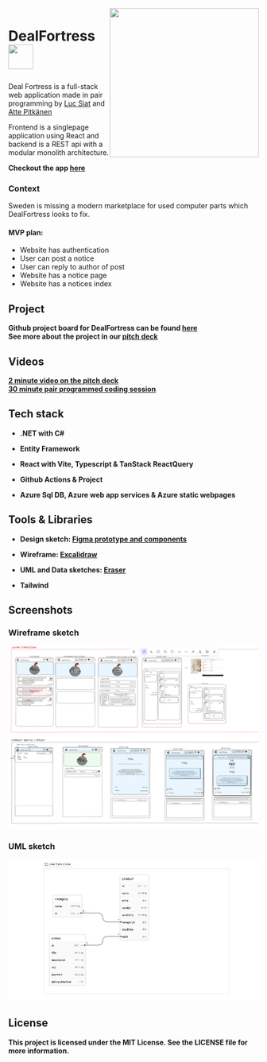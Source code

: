 <img align="right" width="300px" height="300px" src="https://cdn.discordapp.com/attachments/1086348202283909260/1116267299079458848/DealFortressLogoDetailed.png"/>

# DealFortress <img  width="50px" height="50px" src="https://cdn.discordapp.com/attachments/1114265597551857695/1116650269594366023/simpleInvertedDealFortress.png"/>
Deal Fortress is a full-stack web application 
made in pair programming by [Luc Siat](https://github.com/Luc-Siat) and [Atte Pitkänen](https://github.com/attepitkaenen) 

Frontend is a singlepage application using React and backend is a REST api with a modular monolith architecture. 

<strong>
  
  Checkout the app [here](https://green-sand-04a2d9f03.3.azurestaticapps.net/)  
</strong>

### Context

Sweden is missing a modern marketplace for used computer parts which DealFortress looks to fix.

#### MVP plan:

  - Website has authentication
  - User can post a notice
  - User can reply to author of post
  - Website has a notice page
  - Website has a notices index




## Project

<strong>Github project board for DealFortress can be found <strong>[here](https://github.com/orgs/DealFortress/projects/2/views/1)  
See more about the project in our [pitch deck](https://docs.google.com/presentation/d/1hlW0DBOonpe2wFysVZdgJIRN3Cm0_9keEeikIJLs-qU/edit?usp=sharing)

## Videos
[2 minute video on the pitch deck](https://streamable.com/geq9mt)  
[30 minute pair programmed coding session](https://youtu.be/bgvt1kpQ9RY)




## Tech stack


  - .NET with C# 

  - Entity Framework

  - React with Vite, Typescript & TanStack ReactQuery

  - Github Actions & Project

  - Azure Sql DB, Azure web app services & Azure static webpages


## Tools & Libraries


  <!-- - Auth0
  - Formik -->
  - Design sketch: [Figma prototype and components](https://www.figma.com/file/6pMA53jsPBJ6p0kguOzKba/Deal-Fortress-prototype?type=design&node-id=0-1&t=9esxib8YXRiofpYN-0)
  
  - Wireframe: [Excalidraw](https://excalidraw.com/#room=2ab6f5d1e7b980f0d720,gnL2G7lG_2TnaVrYLOBTKg)
  
  - UML and Data sketches: [Eraser](https://app.eraser.io/workspace/ODF2nY7EUHBNB5rJDnyo?origin=share)
  
  - Tailwind

<!-- ![Screenshot](./screenshot.png) -->

## Screenshots

### Wireframe sketch
<img src="excalidraw.png" />

### UML sketch
<img src="uml-sketch.png" />

## License
This project is licensed under the MIT License. See the LICENSE file for more information.

